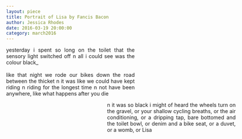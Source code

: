 ```yaml
---
layout: piece
title: Portrait of Lisa by Fancis Bacon
author: Jessica Rhodes
date: 2016-03-19 20:00:00
category: march2016
---
```


<p style="text-align: justify; width: 350px;">yesterday i spent so long on the toilet that the sensory light switched off n all i could see was the colour black_<br>
<br>
like that night we rode our bikes down the road between the thicket n it was like we could have kept riding n riding for the longest time n not have been anywhere, like what happens after you die</p>

<p style="padding-left: 275px; text-align: justify; width: 350px;">n it was so black i might of heard the wheels turn on the gravel, or your shallow cycling breaths, or the air conditioning, or a dripping tap, bare bottomed and the toilet bowl, or denim and a bike seat, or a duvet, or a womb, or Lisa</p>